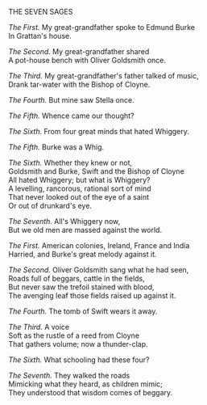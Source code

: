 THE SEVEN SAGES  
  
*The First.* My great-grandfather spoke to Edmund Burke  
In Grattan's house.  
  
*The Second.* My great-grandfather shared  
A pot-house bench with Oliver Goldsmith once.  
  
*The Third.* My great-grandfather's father talked of music,  
Drank tar-water with the Bishop of Cloyne.  
  
*The Fourth.* But mine saw Stella once.  
  
*The Fifth.* Whence came our thought?  
  
*The Sixth.* From four great minds that hated Whiggery.  
  
*The Fifth.* Burke was a Whig.  
  
*The Sixth.* Whether they knew or not,  
Goldsmith and Burke, Swift and the Bishop of Cloyne  
All hated Whiggery; but what is Whiggery?  
A levelling, rancorous, rational sort of mind  
That never looked out of the eye of a saint  
Or out of drunkard's eye.  
  
*The Seventh.* All's Whiggery now,  
But we old men are massed against the world.  
  
*The First.* American colonies, Ireland, France and India  
Harried, and Burke's great melody against it.  
  
*The Second.* Oliver Goldsmith sang what he had seen,  
Roads full of beggars, cattle in the fields,  
But never saw the trefoil stained with blood,  
The avenging leaf those fields raised up against it.  
  
*The Fourth.* The tomb of Swift wears it away.  
  
*The Third.* A voice  
Soft as the rustle of a reed from Cloyne  
That gathers volume; now a thunder-clap.  
  
*The Sixth.* What schooling had these four?  
  
*The Seventh.* They walked the roads  
Mimicking what they heard, as children mimic;  
They understood that wisdom comes of beggary.  

